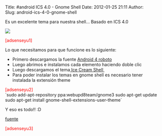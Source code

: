 Title: #android ICS 4.0 - Gnome Shell
Date: 2012-01-25 21:11
Author:  
Slug: android-ics-4-0-gnome-shell

Es un excelente tema para nuestra shell... Basado en ICS 4.0

[![](http://fc01.deviantart.net/fs70/i/2012/005/6/0/ice_cream_shell_by_tmari0-d4le1zc.jpg)](http://fc01.deviantart.net/fs70/i/2012/005/6/0/ice_cream_shell_by_tmari0-d4le1zc.jpg)

<span style="color: #ff0000;">[adsenseyu1]</span>

Lo que necesitamos para que funcione es lo siguiente:

-   Primero descargamos la fuente [Android 4
    roboto](http://abr4xas.org/descargas/roboto.zip "Bajar Fuente Roboto.")
-   Luego abrimos e instalamos cada elemento haciendo doble clic
-   Luego descargamos el tema[ Ice Cream
    Shell ](http://www.deviantart.com/download/277792392/ice_cream_shell_by_tmari0-d4le1zc.zip)
-   Para poder instalar los temas en gnome shell es necesario tener
    instalada la extensión theme

<div>
<span style="color: #ff0000;">[adsenseyu2]</span>

</div>
`sudo add-apt-repository ppa:webupd8team/gnome3 sudo apt-get update sudo apt-get install gnome-shell-extensions-user-theme`

Y eso es todo!! :D

[fuente](http://ociolinux.blogspot.com/2012/01/tema-android-ics-40-para-gnomw-shell.html "http://ociolinux.blogspot.com/2012/01/tema-android-ics-40-para-gnomw-shell.html")

<span style="color: #ff0000;">[adsenseyu3]</span>
